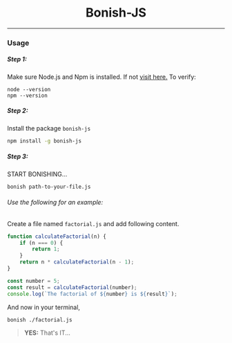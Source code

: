 <div>
    <h1 style="text-align: center">Bonish-JS</h1>
</div>
<hr>

### Usage

##### Step 1:
Make sure Node.js and Npm is installed. If not [visit here.](https://google.com)
To verify:
```
node --version
npm --version
```

##### Step 2:
Install the package `bonish-js`
```bash
npm install -g bonish-js
```

##### Step 3:
START BONISHING...
```bash
bonish path-to-your-file.js
```

###### Use the following for an example:
Create a file named `factorial.js` and add following content.
```js
function calculateFactorial(n) {
    if (n === 0) {
        return 1;
    }
    return n * calculateFactorial(n - 1);
}

const number = 5;
const result = calculateFactorial(number);
console.log(`The factorial of ${number} is ${result}`);
```

And now in your terminal,
```bash
bonish ./factorial.js
```

> <strong>YES:</strong> That's IT...